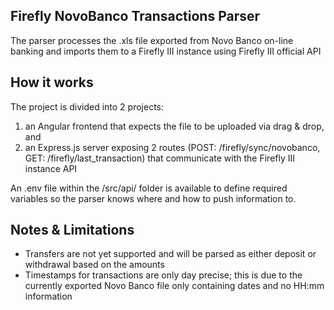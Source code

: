 ## Firefly NovoBanco Transactions Parser

The parser processes the .xls file exported from Novo Banco on-line banking and imports them to a Firefly III instance using Firefly III official API

## How it works

The project is divided into 2 projects: 
1) an Angular frontend that expects the file to be uploaded via drag & drop, and 
2) an Express.js server exposing 2 routes (POST: /firefly/sync/novobanco, GET: /firefly/last_transaction) that communicate with the Firefly III instance API

An .env file within the /src/api/ folder is available to define required variables so the parser knows where and how to push information to.

## Notes & Limitations
- Transfers are not yet supported and will be parsed as either deposit or withdrawal based on the amounts
- Timestamps for transactions are only day precise; this is due to the currently exported Novo Banco file only containing dates and no HH:mm information